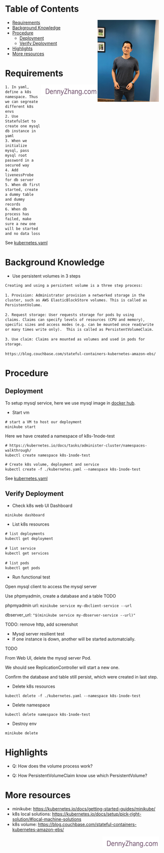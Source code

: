 Table of Contents
=================
<a href="https://www.dennyzhang.com"><img align="right" width="201" height="268" src="https://raw.githubusercontent.com/USDevOps/mywechat-slack-group/master/images/denny_201706.png"></a>

   * [Requirements](#requirements)
   * [Background Knowledge](#background-knowledge)
   * [Procedure](#procedure)
      * [Deployment](#deployment)
      * [Verify Deployment](#verify-deployment)
   * [Highlights](#highlights)
   * [More resources](#more-resources)

# Requirements
<a href="https://www.dennyzhang.com"><img align="right" width="185" height="37" src="https://raw.githubusercontent.com/USDevOps/mywechat-slack-group/master/images/dns_small.png"></a>
```
1. In yaml, define a k8s namespace. Thus we can segreate different k8s envs
2. Use StatefulSet to create one mysql db instance in yaml
3. When we initialize mysql, pass mysql root password in a secured way
4. Add livenessProbe for db server
5. When db first started, create a dummy table and dummy records
6. When db process has failed, make sure a new one will be started and no data loss
```

See [kubernetes.yaml](kubernetes.yaml)

# Background Knowledge

- Use persistent volumes in 3 steps
```
Creating and using a persistent volume is a three step process:

1. Provision: Administrator provision a networked storage in the
cluster, such as AWS ElasticBlockStore volumes. This is called as
PersistentVolume.

2. Request storage: User requests storage for pods by using
claims. Claims can specify levels of resources (CPU and memory),
specific sizes and access modes (e.g. can be mounted once read/write
or many times write only).  This is called as PersistentVolumeClaim.

3. Use claim: Claims are mounted as volumes and used in pods for storage.

https://blog.couchbase.com/stateful-containers-kubernetes-amazon-ebs/
```

# Procedure
## Deployment

To setup mysql service, here we use mysql image in [docker hub](https://hub.docker.com/_/mysql/).

- Start vm
```
# start a VM to host our deployment
minikube start
```

Here we have created a namespace of k8s-1node-test
```
# https://kubernetes.io/docs/tasks/administer-cluster/namespaces-walkthrough/
kubectl create namespace k8s-1node-test
```

```
# Create k8s volume, deployment and service
kubectl create -f ./kubernetes.yaml --namespace k8s-1node-test
```
See [kubernetes.yaml](kubernetes.yaml)

## Verify Deployment
- Check k8s web UI Dashboard
```
minikube dashboard
```

- List k8s resources
```
# list deployments
kubectl get deployment

# list service
kubectl get services

# list pods
kubectl get pods
```
- Run functional test

Open mysql client to access the mysql server

Use phpmyadmin, create a database and a table 
TODO

phpmyadmin url:
```minikube service my-dbclient-service --url```

dbserver_url:
```"$(minikube service my-dbserver-service --url)"```

TODO: remove http, add screenshot

-  Mysql server resilient test
- If one instance is down, another will be started automatcially.

TODO

From Web UI, delete the mysql server Pod.

We should see ReplicationController will start a new one.

Confirm the database and table still persist, which were created in last step.

- Delete k8s resources
```
kubectl delete -f ./kubernetes.yaml --namespace k8s-1node-test
```

- Delete namespace
```
kubectl delete namespace k8s-1node-test
```

- Destroy env
```
minikube delete
```

# Highlights
- Q: How does the volume process work?

- Q: How PersistentVolumeClaim know use which PersistentVolume?

# More resources
- minikube: https://kubernetes.io/docs/getting-started-guides/minikube/
- k8s local solutions: https://kubernetes.io/docs/setup/pick-right-solution/#local-machine-solutions
- k8s volume: https://blog.couchbase.com/stateful-containers-kubernetes-amazon-ebs/

<a href="https://www.dennyzhang.com"><img align="right" width="185" height="37" src="https://raw.githubusercontent.com/USDevOps/mywechat-slack-group/master/images/dns_small.png"></a>
